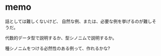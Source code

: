 memo
====

話としては難しくないけど、
自然な例、または、必要な例を挙げるのが難しそうだ。

代数的データ型で説明するか、型シノニムで説明するか。

種シノニムをつける必然性のある例って、作れるかな?
